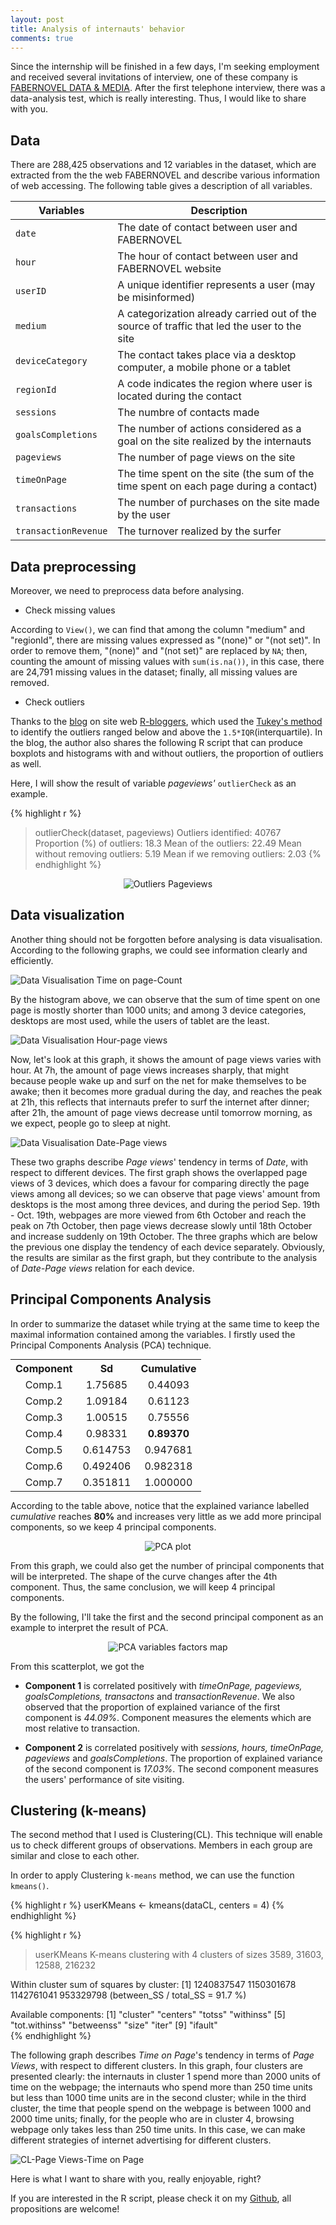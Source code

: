 ```yaml
---
layout: post
title: Analysis of internauts' behavior
comments: true
---
```


Since the internship will be finished in a few days, I'm seeking employment and
received several invitations of interview, one of these company is [FABERNOVEL
DATA & MEDIA][FABERNOVEL DATA & MEDIA]. After the first telephone interview,
there was a data-analysis test, which is really interesting. Thus, I would like
to share with you.

## Data

There are 288,425 observations and 12 variables in the dataset, which are
extracted from the the web FABERNOVEL and describe various information of web
accessing. The following table gives a description of all variables.

**Variables** | **Description**
--------- | -----------
`date` | The date of contact between user and FABERNOVEL
`hour` | The hour of contact between user and FABERNOVEL website
`userID` | A unique identifier represents a user (may be misinformed)
`medium` | A categorization already carried out of the source of traffic that led the user to the site
`deviceCategory` | The contact takes place via a desktop computer, a mobile phone or a tablet
`regionId` | A code indicates the region where user is located during the contact
`sessions` | The numbre of contacts made
`goalsCompletions` | The number of actions considered as a goal on the site realized by the internauts
`pageviews` | The number of page views on the site
`timeOnPage` | The time spent on the site (the sum of the time spent on each page during a contact)
`transactions` | The number of purchases on the site made by the user
`transactionRevenue` | The turnover realized by the surfer

## Data preprocessing

Moreover, we need to preprocess data before analysing.

- Check missing values

According to `View()`, we can find that among the column "medium" and "regionId",
there are missing values expressed as "(none)" or "(not set)". In order to
remove them, "(none)" and "(not set)" are replaced by `NA`; then, counting the
amount of missing values with `sum(is.na())`, in this case, there are 24,791
missing values in the dataset; finally, all missing values are removed.

- Check outliers

Thanks to the [blog][blog] on site web [R-bloggers][R-bloggers], which used the
[Tukey's method][Tukey] to identify the outliers ranged below and above the
`1.5*IQR`(interquartile). In the blog, the author also shares the following R
script that can produce boxplots and histograms with and without outliers, the
proportion of outliers as well.

Here, I will show the result of variable _pageviews'_ `outlierCheck` as an
example.

{% highlight r %}
> outlierCheck(dataset, pageviews)
Outliers identified: 40767
Proportion (%) of outliers: 18.3
Mean of the outliers: 22.49
Mean without removing outliers: 5.19
Mean if we removing outliers: 2.03
{% endhighlight %}

<p align="center">
  <img alt="Outliers Pageviews" src="{{ site.baseurl }}/images/20161118-outlierPageviews.png"/>
</p>

## Data visualization

Another thing should not be forgotten before analysing is data visualisation.
According to the following graphs, we could see information clearly and
efficiently.

<img alt="Data Visualisation Time on page-Count"
 src="{{ site.baseurl }}/images/20161118-dataviz1.png"/>

By the histogram above, we can observe that the sum of time spent on one page is
mostly shorter than 1000 units; and among 3 device categories, desktops are most
used, while the users of tablet are the least.

<img alt="Data Visualisation Hour-page views"
 src="{{ site.baseurl }}/images/20161118-dataviz2.png"/>

Now, let's look at this graph, it shows the amount of page views varies with hour.
At 7h, the amount of page views increases sharply, that might because people
wake up and surf on the net for make themselves to be awake; then it becomes
more gradual during the day, and reaches the peak at 21h, this reflects that
internauts prefer to surf the internet after dinner; after 21h, the amount of page
views decrease until tomorrow morning, as we expect, people go to sleep at night.

<img alt="Data Visualisation Date-Page views"
 src="{{ site.baseurl }}/images/20161118-dataviz3.png"/>

These two graphs describe _Page views_' tendency in terms of _Date_, with
respect to different devices. The first graph shows the overlapped page views
of 3 devices, which does a favour for comparing directly the page views among
all devices; so we can observe that page views' amount from desktops is the
most among three devices, and during the period Sep. 19th - Oct. 19th, webpages
are more viewed from 6th October and reach the peak on 7th October, then page
views decrease slowly until 18th October and increase suddenly on 19th October.
The three graphs which are below the previous one display the tendency of each
device separately. Obviously, the results are similar as the first graph, but
they contribute to the analysis of _Date-Page views_ relation for each device.


## Principal Components Analysis

In order to summarize the dataset while trying at the same time to keep the
maximal information contained among the variables. I firstly used the Principal
Components Analysis (PCA) technique.

<table style="margin:auto; text-align:center">
  <tr>
    <th>
      <b>Component</b>
    </th>
    <th>
      <b>Sd</b>
    </th>
    <th>
      <b>Cumulative</b>
    </th>
  </tr>
  <tr>
    <td>Comp.1</td>
    <td>1.75685</td>
    <td>0.44093</td>
  </tr>
  <tr>
    <td>Comp.2</td>
    <td>1.09184</td>
    <td>0.61123</td>
  </tr>
  <tr>
    <td>Comp.3</td>
    <td>1.00515</td>
    <td>0.75556</td>
  </tr>
  <tr>
    <td>Comp.4</td>
    <td>0.98331</td>
    <td>
      <b>0.89370</b>
    </td>
  </tr>
  <tr>
    <td>Comp.5</td>
    <td>0.614753</td>
    <td>0.947681</td>
  </tr>
  <tr>
    <td>Comp.6</td>
    <td>0.492406</td>
    <td>0.982318</td>
  </tr>
  <tr>
    <td>Comp.7</td>
    <td>0.351811</td>
    <td>1.000000</td>
  </tr>
</table>

According to the table above, notice that the explained variance labelled
_cumulative_ reaches **80%** and increases very little as we add more principal
components, so we keep 4 principal components.

<p align="center">
  <img alt="PCA plot" src="{{ site.baseurl }}/images/20161118-PCA-plot.png"/>
</p>

From this graph, we could also get the number of principal components that will
be interpreted. The shape of the curve changes after the 4th component. Thus,
the same conclusion, we will keep 4 principal components.

By the following, I'll take the first and the second principal component as an
example to interpret the result of PCA.

<p align="center">
  <img alt="PCA variables factors map"
   src="{{ site.baseurl }}/images/20161118-variables-factors-map.png"/>
</p>

From this scatterplot, we got the

- **Component 1** is correlated positively with _timeOnPage, pageviews,
goalsCompletions, transactons_ and _transactionRevenue_. We also observed that
the proportion of explained variance of the first component is _44.09%_.
Component measures the elements which are most relative to transaction.

- **Component 2** is correlated positively with _sessions, hours, timeOnPage,
pageviews_ and _goalsCompletions_. The proportion of explained variance of the
second component is _17.03%_. The second component measures the users'
performance of site visiting.

## Clustering (k-means)

The second method that I used is Clustering(CL). This technique will enable us
to check different groups of observations. Members in each group are similar and
close to each other.

In order to apply Clustering `k-means` method, we can use the function `kmeans()`.

{% highlight r %}
userKMeans <- kmeans(dataCL, centers = 4)
{% endhighlight %}

{% highlight r %}
> userKMeans
K-means clustering with 4 clusters of sizes 3589, 31603, 12588,
216232

Within cluster sum of squares by cluster:
[1] 1240837547 1150301678 1142761041  953329798
 (between_SS / total_SS =  91.7 %)

Available components:
[1] "cluster"         "centers"     "totss"      "withinss"
[5] "tot.withinss"    "betweenss"   "size"        "iter"
[9] "ifault"      
{% endhighlight %}

The following graph describes _Time on Page_'s tendency in terms of _Page Views_,
with respect to different clusters. In this graph, four clusters are presented
clearly: the internauts in cluster 1 spend more than 2000 units of time on the
webpage; the internauts who spend more than 250 time units but less than 1000
time units are in the second cluster; while in the third cluster, the time that
people spend on the webpage is between 1000 and 2000 time units; finally, for
the people who are in cluster 4, browsing webpage only takes less than 250 time
units. In this case, we can make different strategies of internet advertising
for different clusters.

<img alt="CL-Page Views-Time on Page"
 src="{{ site.baseurl }}/images/20161118-CL-pageviews-timeonpage.png"/>

Here is what I want to share with you, really enjoyable, right?

If you are interested in the R script, please check it on my [Github][Github],
all propositions are welcome!

[FABERNOVEL DATA & MEDIA]: http://data-media.fabernovel.fr
[blog]: https://www.r-bloggers.com/identify-describe-plot-and-remove-the-outliers-from-the-dataset
[R-bloggers]: https://www.r-bloggers.com
[Tukey]: https://en.wikipedia.org/wiki/Outlier#Tukey.27s_test
[Github]: https://github.com/jingwen-z/R/blob/master/algorithm/user_clustering.R

